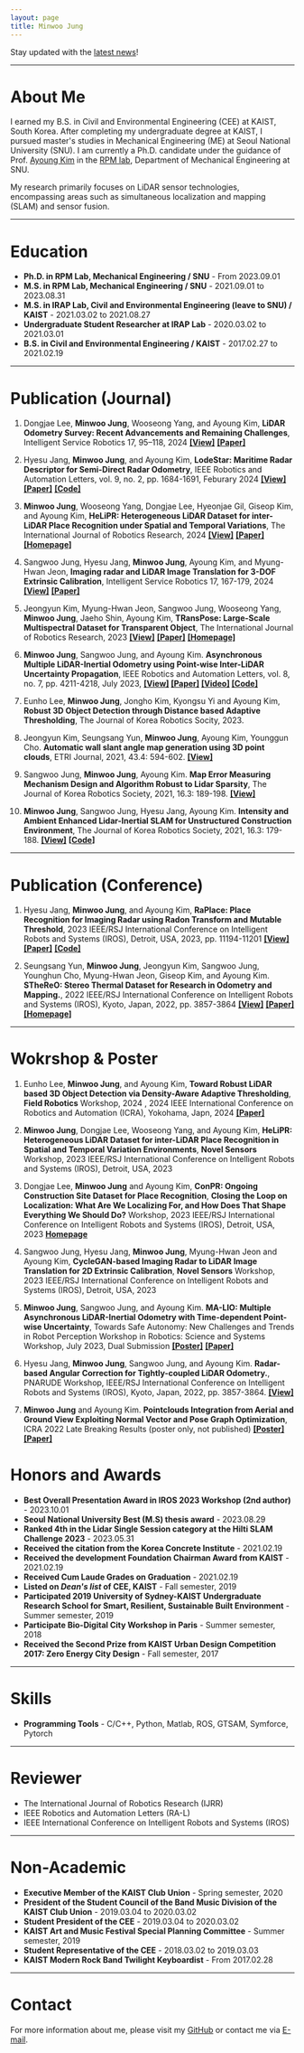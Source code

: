 ```yaml
---
layout: page
title: Minwoo Jung
---
```


Stay updated with the [latest news](https://minwoo0611.github.io/latest/)!

---

# About Me

I earned my B.S. in Civil and Environmental Engineering (CEE) at KAIST, South Korea. After completing my undergraduate degree at KAIST, I pursued master's studies in Mechanical Engineering (ME) at Seoul National University (SNU). I am currently a Ph.D. candidate under the guidance of Prof. [Ayoung Kim](https://ayoungk.github.io/) in the [RPM lab](https://rpm.snu.ac.kr/), Department of Mechanical Engineering at SNU.

My research primarily focuses on LiDAR sensor technologies, encompassing areas such as simultaneous localization and mapping (SLAM) and sensor fusion.

---

# Education

- **Ph.D. in RPM Lab, Mechanical Engineering / SNU** - From 2023.09.01
- **M.S. in RPM Lab, Mechanical Engineering / SNU** - 2021.09.01 to 2023.08.31
- **M.S. in IRAP Lab, Civil and Environmental Engineering (leave to SNU) / KAIST** - 2021.03.02 to 2021.08.27
- **Undergraduate Student Researcher at IRAP Lab** - 2020.03.02 to 2021.03.01
- **B.S. in Civil and Environmental Engineering / KAIST** - 2017.02.27 to 2021.02.19

---

# **Publication (Journal)** 
1. Dongjae Lee, **Minwoo Jung**, Wooseong Yang, and Ayoung Kim, **LiDAR Odometry Survey: Recent Advancements and Remaining Challenges**, Intelligent Service Robotics 17, 95–118, 2024 **[[View]](https://link.springer.com/article/10.1007/s11370-024-00515-8)** **[[Paper]](https://minwoo0611.github.io/publications/isr2024-survey.pdf)**

1. Hyesu Jang, **Minwoo Jung**, and Ayoung Kim, **LodeStar: Maritime Radar Descriptor for Semi-Direct Radar Odometry**, IEEE Robotics and Automation Letters, vol. 9, no. 2, pp. 1684-1691, Feburary 2024 **[[View]](https://ieeexplore.ieee.org/abstract/document/10380692)** **[[Paper]](https://minwoo0611.github.io/publications/ral2024-lodestar.pdf)** **[[Code]](https://github.com/hyesu-jang/LodeStar)**

1. **Minwoo Jung**, Wooseong Yang, Dongjae Lee, Hyeonjae Gil, Giseop Kim, and Ayoung Kim, **HeLiPR: Heterogeneous LiDAR Dataset for inter-LiDAR Place Recognition under Spatial and Temporal Variations**, The International Journal of Robotics Research, 2024 **[[View]](https://journals.sagepub.com/doi/full/10.1177/02783649241242136)** **[[Paper]](https://minwoo0611.github.io/publications/ijrr2024-helipr)** **[[Homepage]](https://sites.google.com/view/heliprdataset)**

1. Sangwoo Jung, Hyesu Jang, **Minwoo Jung**, Ayoung Kim, and Myung-Hwan Jeon, **Imaging radar and LiDAR Image Translation for 3-DOF Extrinsic Calibration**, Intelligent Service Robotics 17, 167-179, 2024 **[[View]](https://link.springer.com/article/10.1007/s11370-023-00498-y)** **[[Paper]](https://minwoo0611.github.io/publications/isr2024-cyclegan.pdf)**

1. Jeongyun Kim, Myung-Hwan Jeon, Sangwoo Jung, Wooseong Yang, **Minwoo Jung**, Jaeho Shin, Ayoung Kim, **TRansPose: Large-Scale Multispectral Dataset for Transparent Object**, The International Journal of Robotics Research, 2023 **[[View]](https://journals.sagepub.com/doi/full/10.1177/02783649231213117)** **[[Paper]](https://minwoo0611.github.io/publications/ijrr2023-transpose.pdf)** **[[Homepage]](https://sites.google.com/view/transpose-dataset)**

1. **Minwoo Jung**, Sangwoo Jung, and Ayoung Kim. **Asynchronous Multiple LiDAR-Inertial Odometry using Point-wise Inter-LiDAR Uncertainty Propagation**, IEEE Robotics and Automation Letters, vol. 8, no. 7, pp. 4211-4218, July 2023, **[[View]](https://ieeexplore.ieee.org/abstract/document/10138602) [[Paper]](https://minwoo0611.github.io/publications/ral2023_mwjung.pdf) [[Video]](https://www.youtube.com/watch?v=M-GWxY2L_Fs&feature=youtu.be) [[Code]](https://github.com/minwoo0611/MA-LIO)**

1. Eunho Lee, **Minwoo Jung**, Jongho Kim, Kyongsu Yi and Ayoung Kim, **Robust 3D Object Detection through Distance based Adaptive Thresholding**, The Journal of Korea Robotics Socity, 2023.

1.  Jeongyun Kim, Seungsang Yun, **Minwoo Jung**, Ayoung Kim, Younggun Cho. **Automatic wall slant angle map generation using 3D point clouds**, ETRI Journal, 2021, 43.4: 594-602. **[[View]](https://onlinelibrary.wiley.com/doi/pdfdirect/10.4218/etrij.2021-0053)**

1. Sangwoo Jung, **Minwoo Jung**, Ayoung Kim. **Map Error Measuring Mechanism Design and Algorithm Robust to Lidar Sparsity**, The Journal of Korea Robotics Society, 2021, 16.3: 189-198. **[[View]](https://koreascience.kr/article/JAKO202124553302652.pdf)**

1. **Minwoo Jung**, Sangwoo Jung, Hyesu Jang, Ayoung Kim. **Intensity and Ambient Enhanced Lidar-Inertial SLAM for Unstructured Construction Environment**, The Journal of Korea Robotics Society, 2021, 16.3: 179-188. **[[View]](https://koreascience.kr/article/JAKO202124553299651.pdf)** **[[Code](https://github.com/minwoo0611/IA_LIO_SAM)]**

---
# **Publication (Conference)**
1. Hyesu Jang, **Minwoo Jung**, and Ayoung Kim, **RaPlace: Place Recognition for Imaging Radar using Radon Transform and Mutable Threshold**, 2023 IEEE/RSJ International Conference on Intelligent Robots and Systems (IROS), Detroit, USA, 2023, pp. 11194-11201 **[[View]](https://ieeexplore.ieee.org/abstract/document/10341883/)** **[[Paper]](https://minwoo0611.github.io/publications/iros2023-raplace.pdf)** **[[Code]](https://github.com/iriter/RaPlace)**

1. Seungsang Yun, **Minwoo Jung**, Jeongyun Kim, Sangwoo Jung, Younghun Cho, Myung-Hwan Jeon, Giseop Kim, and Ayoung Kim. **STheReO: Stereo Thermal Dataset for Research in Odometry and Mapping.**, 2022 IEEE/RSJ International Conference on Intelligent Robots and Systems (IROS), Kyoto, Japan, 2022, pp. 3857-3864 **[[View]](https://ieeexplore.ieee.org/stamp/stamp.jsp?arnumber=9981857)** **[[Paper]](https://minwoo0611.github.io/publications/iros2022-sthereo.pdf)** **[[Homepage]](https://sites.google.com/view/rpmsthereo/)**

---
# **Wokrshop & Poster**
1. Eunho Lee, **Minwoo Jung**, and Ayoung Kim, **Toward Robust LiDAR based 3D Object Detection via Density-Aware Adaptive Thresholding**, **Field Robotics** Workshop, 2024 , 2024 IEEE International Conference on Robotics and Automation (ICRA), Yokohama, Japn, 2024 **[[Paper]](https://minwoo0611.github.io/publications/icra2024-workshop.pdf)**

1. **Minwoo Jung**, Dongjae Lee, Wooseong Yang, and Ayoung Kim, **HeLiPR: Heterogeneous LiDAR Dataset for inter-LiDAR Place Recognition in Spatial and Temporal Variation Environments**, **Novel Sensors** Workshop, 2023 IEEE/RSJ International Conference on Intelligent Robots and Systems (IROS), Detroit, USA, 2023

1. Dongjae Lee, **Minwoo Jung** and Ayoung Kim, **ConPR: Ongoing Construction Site Dataset for Place Recognition**, **Closing the Loop on Localization: What Are We Localizing For, and How Does That Shape Everything We Should Do?** Workshop, 2023 IEEE/RSJ International Conference on Intelligent Robots and Systems (IROS), Detroit, USA, 2023 **[Homepage](https://github.com/dongjae0107/ConPR)**

1. Sangwoo Jung, Hyesu Jang, **Minwoo Jung**, Myung-Hwan Jeon and Ayoung Kim, **CycleGAN-based Imaging Radar to LiDAR Image Translation for 2D Extrinsic Calibration**, **Novel Sensors** Workshop, 2023 IEEE/RSJ International Conference on Intelligent Robots and Systems (IROS), Detroit, USA, 2023 

1. **Minwoo Jung**, Sangwoo Jung, and Ayoung Kim. **MA-LIO: Multiple Asynchronous LiDAR-Inertial Odometry with Time-dependent Point-wise Uncertainty**, Towards Safe Autonomy: New Challenges and Trends in Robot Perception Workshop in Robotics: Science and Systems Workshop, July 2023, Dual Submission **[[Poster]](https://minwoo0611.github.io/publications/RSS2023_ws_poster_mwjung.pdf)** **[[Paper]](https://minwoo0611.github.io/publications/RSS2023_ws_manuscript_mwjung.pdf)**

1. Hyesu Jang, **Minwoo Jung**, Sangwoo Jung, and Ayoung Kim. **Radar-based Angular Correction for Tightly-coupled LiDAR Odometry.**, PNARUDE Workshop, IEEE/RSJ International Conference on Intelligent Robots and Systems (IROS), Kyoto, Japan, 2022, pp. 3857-3864. **[[View]](https://iros2022-pnarude.github.io/pdf/PNARUDE_IROS2022_Hyesu_Jang_Radar-based_Angular_Correction_for_TIghtly-coupled_LiDAR_Odometry.pdf)**

1. **Minwoo Jung** and Ayoung Kim. **Pointclouds Integration from Aerial and Ground View Exploiting Normal Vector and Pose Graph Optimization**, ICRA 2022 Late Breaking Results (poster only, not published) **[[Poster]](https://minwoo0611.github.io/publications/iros2022-poster-mwjung.pdf)** **[[Paper]](https://minwoo0611.github.io/publications/iros2022_manuscript_mwjung.pdf)**

# Honors and Awards

- **Best Overall Presentation Award in IROS 2023 Workshop (2nd author)** - 2023.10.01
- **Seoul National University Best (M.S) thesis award** - 2023.08.29
- **Ranked 4th in the Lidar Single Session category at the Hilti SLAM Challenge 2023** - 2023.05.31
- **Received the citation from the Korea Concrete Institute** - 2021.02.19
- **Received the development Foundation Chairman Award from KAIST** - 2021.02.19
- **Received Cum Laude Grades on Graduation** - 2021.02.19
- **Listed on _Dean's list_ of CEE, KAIST** - Fall semester, 2019
- **Participated 2019 University of Sydney-KAIST Undergraduate Research School for Smart, Resilient, Sustainable Built Environment** - Summer semester, 2019
- **Participate Bio-Digital City Workshop in Paris** - Summer semester, 2018
- **Received the Second Prize from KAIST Urban Design Competition 2017: Zero Energy City Design** - Fall semester, 2017

---

# Skills

- **Programming Tools** - C/C++, Python, Matlab, ROS, GTSAM, Symforce, Pytorch

---

# Reviewer
- The International Journal of Robotics Research (IJRR)
- IEEE Robotics and Automation Letters (RA-L)
- IEEE International Conference on Intelligent Robots and Systems (IROS)

---

# Non-Academic

- **Executive Member of the KAIST Club Union** - Spring semester, 2020
- **President of the Student Council of the Band Music Division of the KAIST Club Union** - 2019.03.04 to 2020.03.02
- **Student President of the CEE** - 2019.03.04 to 2020.03.02
- **KAIST Art and Music Festival Special Planning Committee** - Summer semester, 2019
- **Student Representative of the CEE** - 2018.03.02 to 2019.03.03
- **KAIST Modern Rock Band Twilight Keyboardist** - From 2017.02.28

---

# Contact

For more information about me, please visit my [GitHub](https://github.com/minwoo0611) or contact me via [E-mail](moonshot@snu.ac.kr).
